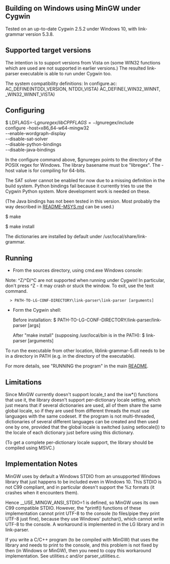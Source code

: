 Building on Windows using MinGW under Cygwin
--------------------------------------------

  Tested on an up-to-date Cygwin 2.5.2 under Windows 10,
  with link-grammar version 5.3.8.


Supported target versions
-------------------------
  The intention is to support versions from Vista on (some WIN32
  functions which are used are not supported in earlier versions.)
  The resulted link-parser executable is able to run under Cygwin too.

  The system compatibility definitions:
  In configure.ac:
     AC_DEFINE(NTDDI_VERSION, NTDDI_VISTA)
     AC_DEFINE(_WIN32_WINNT, _WIN32_WINNT_VISTA)


Configuring
-----------

  $ LDFLAGS=-L$gnuregex/lib CPPFLAGS=-I$gnuregex/include \
      configure -host=x86_64-w64-mingw32 \
      --enable-wordgraph-display \
      --disable-sat-solver \
      --disable-python-bindings \
      --disable-java-bindings

  In the configure command above, $gnuregex points to the directory of the
  POSIX regex for Windows. The library basename must b:e "libregex". The
  -host value is for compiling for 64-bits.

  The SAT solver cannot be enabled for now due to a missing definition in the
  build system. Python bindings fail because it currently tries to use the
  Cygwin Python system. More development work is needed on these.

  (The Java bindings has not been tested in this version. Most probably the
  way described in [README-MSYS.md](README-MSYS.md) can be used.)

  $ make

  $ make install

  The dictionaries are installed by default under
  /usr/local/share/link-grammar.


Running
-------

  * From the sources directory, using cmd.exe Windows console:

  Note: ^Z/^D/^C are not supported when running under Cygwin!
  In particular, don't press ^Z - it may crash or stuck the window.
  To exit, use the !exit command.

      > PATH-TO-LG-CONF-DIRECTORY\link-parser\link-parser [arguments]

  * Form the Cygwin shell:

    Before installation:
      $ PATH-TO-LG-CONF-DIRECTORY/link-parser/link-parser [args]

    After "make install" (supposing /usr/local/bin is in the PATH):
      $ link-parser [arguments]

  To run the executable from other location, liblink-grammar-5.dll needs to be
  in a directory in PATH (e.g. in the directory of the executable).

  For more details, see "RUNNING the program" in the main
  [README](/README.md#running-the-program).

Limitations
-----------

  Since MinGW currently doesn't support locale_t and the isw*() functions
  that use it, the library doesn't support per-dictionary locale setting,
  which just means that if several dictionaries are used, all of them share
  the same global locale, so if they are used from different threads the
  must use languages with the same codeset.  If the program is not
  multi-threaded, dictionaries of several different languages can be created
  and then used one by one, provided that the global locale is switched
  (using setlocale()) to the locale of each dictionary just before using
  this dictionary.

  (To get a complete per-dictionary locale support, the library should be
  compiled using MSVC.)


Implementation Notes
--------------------

  MinGW uses by default a Windows STDIO from an unsupported Windows library
  that just happens to be included even in Windows 10. This STDIO is not C99
  compliant, and in particular doesn't support the %z formats (it crashes
  when it encounters them).

  Hence __USE_MINGW_ANSI_STDIO=1 is defined, so MinGW uses its own C99
  compatible STDIO. However, the *printf() functions of these implementation
  cannot print UTF-8 to the console (to files/pipe they print UTF-8 just
  fine), because they use Windows' putchar(), which cannot write UTF-8 to
  the console. A workaround is implemented in the LG library and in
  link-parser.

  If you write a C/C++ program (to be compiled with MinGW) that uses the
  library and needs to print to the console, and this problem is not fixed
  by then (in Windows or MinGW), then you need to copy this workaround
  implementation. See utilities.c and/or parser_utilities.c.
